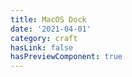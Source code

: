 ```yaml
---
title: MacOS Dock
date: '2021-04-01'
category: craft
hasLink: false
hasPreviewComponent: true
---
```

